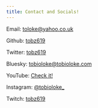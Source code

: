 ```yaml
---
title: Contact and Socials!
---
```


Email: <a href = "mailto: toloke@yahoo.co.uk"> toloke@yahoo.co.uk</a>

Github: <a href = "https://github.com/tobz619"> tobz619 </a>

Twitter: <a href = "https://twitter.com/tobz619" > tobz619 </a>

Bluesky: <a href = "https://bsky.app/profile/tobioloke.com" > tobioloke@tobioloke.com </a>

YouTube: <a href = "https://www.youtube.com/channel/UCjA_GLW3WznqqkdrVOnA3FA"> Check it! </a>

Instagram: <a href = "https://www.instagram.com/tobioloke_/"> \@tobioloke\_ </a>

Twitch: <a href = "https://www.twitch.tv/tobz619" > tobz619 </a>